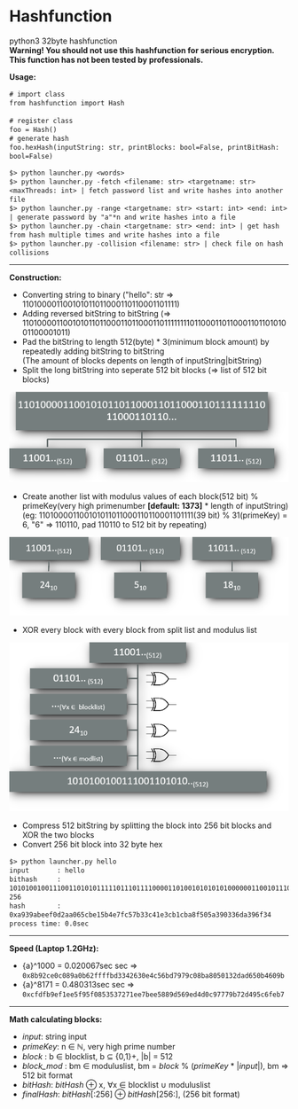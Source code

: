 # Hashfunction
python3 32byte hashfunction<br/>
**Warning! You should not use this hashfunction for serious encryption. This function has not been tested by professionals.**<br/>

**Usage:**
```
# import class
from hashfunction import Hash

# register class
foo = Hash()
# generate hash
foo.hexHash(inputString: str, printBlocks: bool=False, printBitHash: bool=False)
```
```
$> python launcher.py <words>
$> python launcher.py -fetch <filename: str> <targetname: str> <maxThreads: int> | fetch password list and write hashes into another file
$> python launcher.py -range <targetname: str> <start: int> <end: int> | generate password by "a"*n and write hashes into a file
$> python launcher.py -chain <targetname: str> <end: int> | get hash from hash multiple times and write hashes into a file
$> python launcher.py -collision <filename: str> | check file on hash collisions
```
___
**Construction:**
- Converting string to binary ("hello": str ⇒ 110100001100101011011000110110001101111)
- Adding reversed bitString to bitString (⇒ 110100001100101011011000110110001101111111101100011011000110110101001100001011)
- Pad the bitString to length 512(byte) * 3(minimum block amount) by repeatedly adding bitString to bitString<br/>
  (The amount of blocks depents on length of inputString|bitString)
- Split the long bitString into seperate 512 bit blocks (⇒ list of 512 bit blocks)

![](https://raw.githubusercontent.com/Delta203/Hashfunction/main/guideimages/picture1.PNG)
- Create another list with modulus values of each block(512 bit) % primeKey(very high primenumber **[default: 1373]** * length of inputString)<br/>
  (eg: 110100001100101011011000110110001101111(39 bit) % 31(primeKey) = 6, "6" ⇒ 110110, pad 110110 to 512 bit by repeating)

![](https://raw.githubusercontent.com/Delta203/Hashfunction/main/guideimages/picture2.PNG)
- XOR every block with every block from split list and modulus list

![](https://raw.githubusercontent.com/Delta203/Hashfunction/main/guideimages/picture3.PNG)
- Compress 512 bitString by splitting the block into 256 bit blocks and XOR the two blocks
- Convert 256 bit block into 32 byte hex
```
$> python launcher.py hello
input       : hello
bithash     : 1010100100111001101010111110111011110000110100101010101000000110010111001011111000010101101101001110011111111100010101111011001100111100010000011110001111001011000111001011101010001111010100000101101000111001000000110011011011011010001110010110111100110100 256
hash        : 0xa939abeef0d2aa065cbe15b4e7fc57b33c41e3cb1cba8f505a390336da396f34
process time: 0.0sec
```
___
**Speed (Laptop 1.2GHz):**
- {a}^1000  = 0.020067sec sec ⇒ ```0x8b92ce0c089a0b62ffffbd3342630e4c56bd7979c08ba8050132dad650b4609b```
- {a}^8171  = 0.480313sec sec ⇒ ```0xcfdfb9ef1ee5f95f0853537271ee7bee5889d569ed4d0c97779b72d495c6feb7```
___
**Math calculating blocks:**
- *input*: string input
- *primeKey*: n ∈ ℕ, very high prime number
- *block* : b ∈ blocklist, b ⊆ {0,1}+, |b| = 512
- *block_mod* : bm ∈ moduluslist, bm = *block* % (*primeKey* * |*input*|), bm ⇒ 512 bit format
- *bitHash*: *bitHash* ⊕ x, ∀x ∈ blocklist ∪ moduluslist
- *finalHash*: *bitHash*[:256] ⊕ *bitHash*[256:], (256 bit format)
